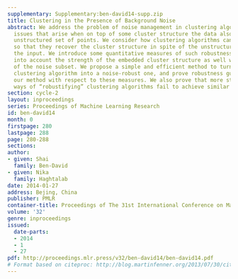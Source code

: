 ```yaml
---
supplementary: Supplementary:ben-david14-supp.zip
title: Clustering in the Presence of Background Noise
abstract: We address the problem of noise management in clustering algorithms. Namely,
  issues that arise when on top of some cluster structure the data also contains an
  unstructured set of points. We consider how clustering algorithms can be “robustified"
  so that they recover the cluster structure in spite of the unstructured part of
  the input. We introduce some quantitative measures of such robustness that take
  into account the strength of the embedded cluster structure as well was the mildness
  of the noise subset. We propose a simple and efficient method to turn any centroid-based
  clustering algorithm into a noise-robust one, and prove robustness guarantees for
  our method with respect to these measures. We also prove that more straightforward
  ways of “robustifying” clustering algorithms fail to achieve similar guarantees.
section: cycle-2
layout: inproceedings
series: Proceedings of Machine Learning Research
id: ben-david14
month: 0
firstpage: 280
lastpage: 288
page: 280-288
sections: 
author:
- given: Shai
  family: Ben-David
- given: Nika
  family: Haghtalab
date: 2014-01-27
address: Bejing, China
publisher: PMLR
container-title: Proceedings of The 31st International Conference on Machine Learning
volume: '32'
genre: inproceedings
issued:
  date-parts:
  - 2014
  - 1
  - 27
pdf: http://proceedings.mlr.press/v32/ben-david14/ben-david14.pdf
# Format based on citeproc: http://blog.martinfenner.org/2013/07/30/citeproc-yaml-for-bibliographies/
---
```


